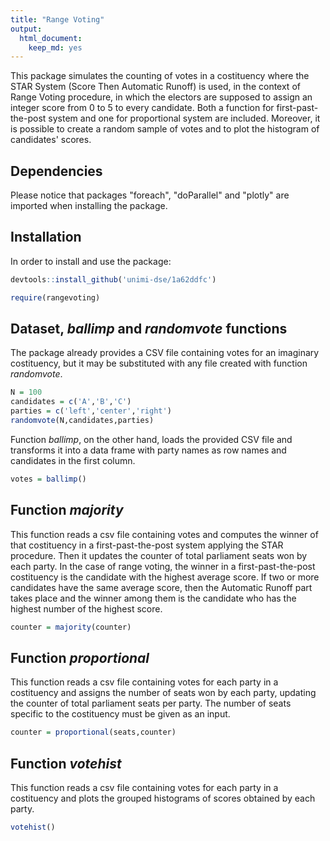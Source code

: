 ```yaml
---
title: "Range Voting"
output: 
  html_document: 
    keep_md: yes
---
```


This package simulates the counting of votes in a costituency where the STAR System (Score Then Automatic Runoff) is used, in the context of Range Voting procedure, in which the electors are supposed to assign an integer score from 0 to 5 to every candidate. Both a function for first-past-the-post system and one for proportional system are included. Moreover, it is possible to create a random sample of votes and to plot the histogram of candidates' scores.

## Dependencies

Please notice that packages "foreach", "doParallel" and "plotly" are imported when installing the package.

## Installation
In order to install and use the package:

```r
devtools::install_github('unimi-dse/1a62ddfc')

require(rangevoting)
```

## Dataset, _ballimp_ and _randomvote_ functions

The package already provides a CSV file containing votes for an imaginary costituency, but it may be substituted with any file created with function _randomvote_. 
```r
N = 100
candidates = c('A','B','C')
parties = c('left','center','right')
randomvote(N,candidates,parties)
```
Function _ballimp_, on the other hand, loads the provided CSV file and transforms it into a data frame with party names as row names and candidates in the first column.
```r
votes = ballimp()
```

## Function _majority_

This function reads a csv file containing votes and computes the winner of that costituency in a first-past-the-post system applying the STAR procedure. Then it updates the counter of total parliament seats won by each party.
In the case of range voting, the winner in a first-past-the-post costituency is the candidate with the highest average score. If two or more candidates have the same average score, then the Automatic Runoff part takes place and the winner among them is the candidate who has the highest number of the highest score.

```r
counter = majority(counter)
```

## Function _proportional_
This function reads a csv file containing votes for each party in a costituency and assigns the number of seats won by each party, updating the counter of total parliament seats per party. The number of seats specific to the costituency must be given as an input.

```r
counter = proportional(seats,counter)
```

## Function _votehist_
This function reads a csv file containing votes for each party in a costituency and plots the grouped histograms of scores obtained by each party.
```r
votehist()
```
